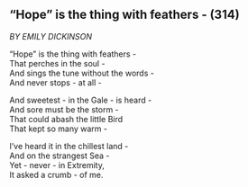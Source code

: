 ## “Hope” is the thing with feathers - (314) 
_BY EMILY DICKINSON_

“Hope” is the thing with feathers - \
That perches in the soul -          \
And sings the tune without the words - \
And never stops - at all - 

And sweetest - in the Gale - is heard - \
And sore must be the storm - \
That could abash the little Bird \
That kept so many warm - 

I’ve heard it in the chillest land - \
And on the strangest Sea - \
Yet - never - in Extremity, \
It asked a crumb - of me. 

